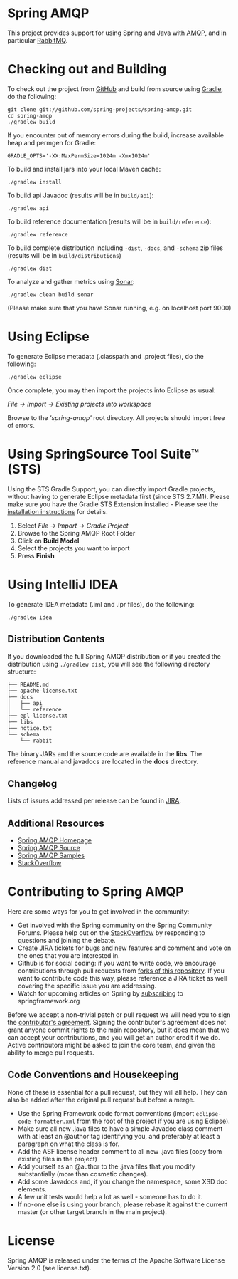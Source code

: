 Spring AMQP
===========

This project provides support for using Spring and Java with [AMQP](http://www.amqp.org/), and in particular [RabbitMQ](http://www.rabbitmq.com/).

# Checking out and Building

To check out the project from [GitHub](https://github.com/spring-projects/spring-amqp) and build from source using [Gradle](http://gradle.org/), do the following:

	git clone git://github.com/spring-projects/spring-amqp.git
	cd spring-amqp
	./gradlew build

If you encounter out of memory errors during the build, increase available heap and permgen for Gradle:

	GRADLE_OPTS='-XX:MaxPermSize=1024m -Xmx1024m'

To build and install jars into your local Maven cache:

	./gradlew install

To build api Javadoc (results will be in `build/api`):

	./gradlew api

To build reference documentation (results will be in `build/reference`):

	./gradlew reference

To build complete distribution including `-dist`, `-docs`, and `-schema` zip files (results will be in `build/distributions`)

	./gradlew dist

To analyze and gather metrics using [Sonar](http://www.sonarsource.org/):

	./gradlew clean build sonar

(Please make sure that you have Sonar running, e.g. on localhost port 9000)


# Using Eclipse

To generate Eclipse metadata (.classpath and .project files), do the following:

	./gradlew eclipse

Once complete, you may then import the projects into Eclipse as usual:

*File -> Import -> Existing projects into workspace*

Browse to the *'spring-amqp'* root directory. All projects should import free of errors.

# Using SpringSource Tool Suite™ (STS)

Using the STS Gradle Support, you can directly import Gradle projects, without having to generate Eclipse metadata first (since STS 2.7.M1). Please make sure you have the Gradle STS Extension installed - Please see the [installation  instructions](http://static.springsource.org/sts/docs/latest/reference/html/gradle/installation.html) for details.

1. Select *File -> Import -> Gradle Project*
2. Browse to the Spring AMQP Root Folder
3. Click on **Build Model**
4. Select the projects you want to import
5. Press **Finish**

# Using IntelliJ IDEA

To generate IDEA metadata (.iml and .ipr files), do the following:

    ./gradlew idea

## Distribution Contents

If you downloaded the full Spring AMQP distribution or if you created the distribution using `./gradlew dist`, you will see the following directory structure:

	├── README.md
	├── apache-license.txt
	├── docs
	│	├── api
	│	└── reference
	├── epl-license.txt
	├── libs
	├── notice.txt
	└── schema
	    └── rabbit

The binary JARs and the source code are available in the **libs**. The reference manual and javadocs are located in the **docs** directory.

## Changelog

Lists of issues addressed per release can be found in [JIRA](https://jira.springsource.org/browse/AMQP#selectedTab=com.atlassian.jira.plugin.system.project%3Aversions-panel).

## Additional Resources

* [Spring AMQP Homepage](http://www.spring.io/spring-amqp)
* [Spring AMQP Source](http://github.com/spring-projects/spring-amqp)
* [Spring AMQP Samples](http://github.com/spring-projects/spring-amqp-samples)
* [StackOverflow](http://stackoverflow.com/questions/tagged/spring-amqp)

# Contributing to Spring AMQP

Here are some ways for you to get involved in the community:

* Get involved with the Spring community on the Spring Community Forums.  Please help out on the [StackOverflow](http://stackoverflow.com/questions/tagged/spring-amqp) by responding to questions and joining the debate.
* Create [JIRA](https://jira.spring.io/browse/AMQP) tickets for bugs and new features and comment and vote on the ones that you are interested in.  
* Github is for social coding: if you want to write code, we encourage contributions through pull requests from [forks of this repository](http://help.github.com/forking/).  If you want to contribute code this way, please reference a JIRA ticket as well covering the specific issue you are addressing.
* Watch for upcoming articles on Spring by [subscribing](http://www.springsource.org/node/feed) to springframework.org

Before we accept a non-trivial patch or pull request we will need you to sign the [contributor's agreement](https://support.springsource.com/spring_committer_signup).  Signing the contributor's agreement does not grant anyone commit rights to the main repository, but it does mean that we can accept your contributions, and you will get an author credit if we do. Active contributors might be asked to join the core team, and given the ability to merge pull requests.

## Code Conventions and Housekeeping
None of these is essential for a pull request, but they will all help.  They can also be added after the original pull request but before a merge.

* Use the Spring Framework code format conventions (import `eclipse-code-formatter.xml` from the root of the project if you are using Eclipse).
* Make sure all new .java files to have a simple Javadoc class comment with at least an @author tag identifying you, and preferably at least a paragraph on what the class is for.
* Add the ASF license header comment to all new .java files (copy from existing files in the project)
* Add yourself as an @author to the .java files that you modify substantially (more than cosmetic changes).
* Add some Javadocs and, if you change the namespace, some XSD doc elements.
* A few unit tests would help a lot as well - someone has to do it.
* If no-one else is using your branch, please rebase it against the current master (or other target branch in the main project).

# License

Spring AMQP is released under the terms of the Apache Software License Version 2.0 (see license.txt).
